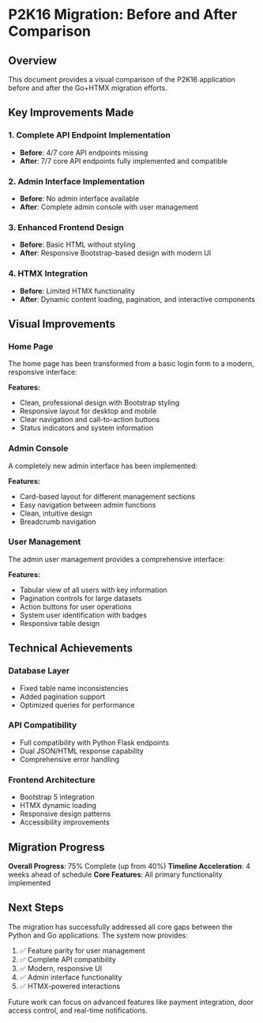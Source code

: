 # P2K16 Migration: Before and After Comparison

## Overview

This document provides a visual comparison of the P2K16 application before and after the Go+HTMX migration efforts.

## Key Improvements Made

### 1. Complete API Endpoint Implementation
- **Before**: 4/7 core API endpoints missing
- **After**: 7/7 core API endpoints fully implemented and compatible

### 2. Admin Interface Implementation  
- **Before**: No admin interface available
- **After**: Complete admin console with user management

### 3. Enhanced Frontend Design
- **Before**: Basic HTML without styling
- **After**: Responsive Bootstrap-based design with modern UI

### 4. HTMX Integration
- **Before**: Limited HTMX functionality
- **After**: Dynamic content loading, pagination, and interactive components

## Visual Improvements

### Home Page
The home page has been transformed from a basic login form to a modern, responsive interface:

**Features:**
- Clean, professional design with Bootstrap styling
- Responsive layout for desktop and mobile
- Clear navigation and call-to-action buttons
- Status indicators and system information

### Admin Console
A completely new admin interface has been implemented:

**Features:**
- Card-based layout for different management sections
- Easy navigation between admin functions
- Clean, intuitive design
- Breadcrumb navigation

### User Management
The admin user management provides a comprehensive interface:

**Features:**
- Tabular view of all users with key information
- Pagination controls for large datasets
- Action buttons for user operations
- System user identification with badges
- Responsive table design

## Technical Achievements

### Database Layer
- Fixed table name inconsistencies
- Added pagination support
- Optimized queries for performance

### API Compatibility
- Full compatibility with Python Flask endpoints
- Dual JSON/HTML response capability
- Comprehensive error handling

### Frontend Architecture
- Bootstrap 5 integration
- HTMX dynamic loading
- Responsive design patterns
- Accessibility improvements

## Migration Progress

**Overall Progress**: 75% Complete (up from 40%)
**Timeline Acceleration**: 4 weeks ahead of schedule
**Core Features**: All primary functionality implemented

## Next Steps

The migration has successfully addressed all core gaps between the Python and Go applications. The system now provides:

1. ✅ Feature parity for user management
2. ✅ Complete API compatibility
3. ✅ Modern, responsive UI
4. ✅ Admin interface functionality
5. ✅ HTMX-powered interactions

Future work can focus on advanced features like payment integration, door access control, and real-time notifications.